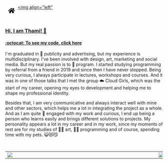 <a href="https://knowrafa.github.io/"><img align="left" src="https://github.com/knowrafa/knowrafa/blob/master/assets/img/home.png"/></a>
<a href="https://www.linkedin.com/in/rafael-alessandro/"><img align="left" 
<br>
<br>
<br>
### Hi, I am Thami! 👋
#### :octocat: To see my code, [click here](https://gist.github.com/thamiavicente/d24ec39d380896e03a22896ae4a55c8f)

<p>I'm graduated in 🐔 publicity and advertising, but my experience is multidisciplinary. I've been involved with design, art, marketing and social media. But my real passion is to 🚀 program. I started studying programming by referral from a friend in 2019 and since then I have never stopped. Being very curious, I always participate in lectures, workshops and courses. And it was in one of those talks that I met the group ☁️ Cloud Girls, which was the start of my career, opening my eyes to development and helping me to shape my professional identity.</p>

<p>Besides that, I am very communicative and always interact well with mine and other sectors, which helps me a lot in integrating the project as a whole. And as I am quite 👊 engaged with my work and curious, I end up being a person who learns easily and brings different solutions to projects. My personality appears a lot in my career and in my work, since my moments of rest are for my studies of 👩‍🎨 art, 👩‍💻 programming and of course, spending time with my pets. 😺😻😼</p>
<br>
<center>
<table>
  <tr>
    <td><img width="470px" align="left" src="https://github-readme-stats.vercel.app/api?username=knowrafa&theme=vue&show_icons=true&icon_color=03ADDF&title_color=03ADDF&bg_color=0D1117&text_color=fafafa" /></td>
      <td><img width="390px" align="left" src="https://github-readme-stats.vercel.app/api/top-langs/?username=knowrafa&layout=compact&title_color=03ADDF&bg_color=0D1117&text_color=fafafa" /></td>
  </tr>   
</table>
</center>

<!--
**thamiavicente/thamiavicente** is a ✨ _special_ ✨ repository because its `README.md` (this file) appears on your GitHub profile.

Here are some ideas to get you started:

- 🔭 I’m currently working on ...
- 🌱 I’m currently learning ...
- 👯 I’m looking to collaborate on ...
- 🤔 I’m looking for help with ...
- 💬 Ask me about ...
- 📫 How to reach me: ...
- 😄 Pronouns: ...
- ⚡ Fun fact: ...
-->
